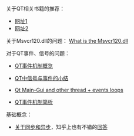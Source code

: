 关于QT相关书籍的推荐：

- [网址1](http://bbs.csdn.net/topics/391893955)
- [网址2](http://blog.csdn.net/waangyan/article/details/53173204)

关于Msvcr120.dll的问题：
[What is the Msvcr120.dll](https://www.quora.com/What-is-the-Msvcr120-dll-and-how-to-fix-it)

对于QT事件、信号的问题：

- [QT事件机制概览](http://blog.csdn.net/unclerunning/article/details/70226794#消息循环)
- [QT中信号与事件的小结](http://blog.csdn.net/andy_93/article/details/52670839)
- [Qt Main-Gui and other thread + events loops](https://stackoverflow.com/questions/16812602/qt-main-gui-and-other-thread-events-loops)

- [QT事件机制简析](http://qimo601.iteye.com/blog/1407911)

基础概念：

- [关于同步和异步](http://www.cnblogs.com/pinksnow520/p/3966462.html)，知乎上也有不错的[回答](https://www.zhihu.com/question/19732473)
